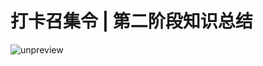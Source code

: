 # 打卡召集令 \| 第二阶段知识总结

![unpreview](<https://static001.geekbang.org/resource/image/d3/79/d37136dd9b2341abf5a41167d3e50c79.jpg>)

<!-- [[[read_end]]] -->

